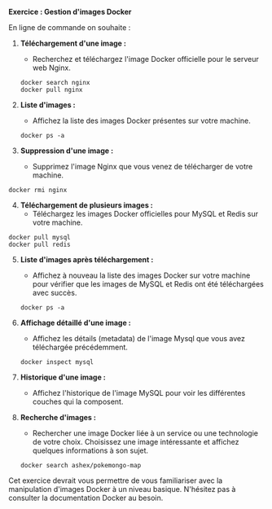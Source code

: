 
**Exercice : Gestion d'images Docker**

En ligne de commande on souhaite :

1. **Téléchargement d'une image :**
   - Recherchez et téléchargez l'image Docker officielle pour le serveur web Nginx.

   ```
   docker search nginx 
   docker pull nginx

   ```

2. **Liste d'images :**
   - Affichez la liste des images Docker présentes sur votre machine.

   ```
   docker ps -a
   ```

3. **Suppression d'une image :**
   - Supprimez l'image Nginx que vous venez de télécharger de votre machine.


``` 
docker rmi nginx
```


4. **Téléchargement de plusieurs images :**
   - Téléchargez les images Docker officielles pour MySQL et Redis sur votre machine.

``` 
docker pull mysql
docker pull redis 
```


5. **Liste d'images après téléchargement :**
   - Affichez à nouveau la liste des images Docker sur votre machine pour vérifier que les images de MySQL et Redis ont été téléchargées avec succès.

   ```
   docker ps -a
   ```

6. **Affichage détaillé d'une image :**
   - Affichez les détails (metadata) de l'image Mysql que vous avez téléchargée précédemment.

   ```
   docker inspect mysql 
   ```

7. **Historique d'une image :**
   - Affichez l'historique de l'image MySQL pour voir les différentes couches qui la composent.



8. **Recherche d'images :**
   - Rechercher une image Docker liée à un service ou une technologie de votre choix. Choisissez une image intéressante et affichez quelques informations à son sujet.

   ```
   docker search ashex/pokemongo-map
   ```

Cet exercice devrait vous permettre de vous familiariser avec la manipulation d'images Docker à un niveau basique. N'hésitez pas à consulter la documentation Docker au besoin.



